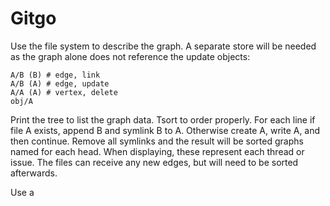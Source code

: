 Gitgo
=========

Use the file system to describe the graph.  A separate store will be needed as the graph alone does not reference the update objects:

    A/B (B) # edge, link
    A/B (A) # edge, update
    A/A (A) # vertex, delete
    obj/A

Print the tree to list the graph data. Tsort to order properly.  For each line if file A exists, append B and symlink B to A.  Otherwise create A, write A, and then continue.  Remove all symlinks and the result will be sorted graphs named for each head.  When displaying, these represent each thread or issue.  The files can receive any new edges, but will need to be sorted afterwards.

Use a
